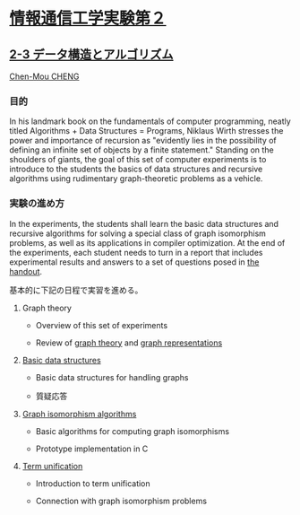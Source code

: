 # [情報通信工学実験第２](https://eduweb.sta.kanazawa-u.ac.jp//portal/Public/Syllabus/SyllabusSearchStart.aspx?lct_year=2020&fac_cd=52&lct_no=43041&je_cd=2)

## [2-3 データ構造とアルゴリズム](https://chenmoucheng.github.io/43041/)

[Chen-Mou CHENG](mailto:cheng@se.kanazawa-u.ac.jp)

### 目的

In his landmark book on the fundamentals of computer programming,
neatly titled Algorithms + Data Structures = Programs, Niklaus Wirth
stresses the power and importance of recursion as "evidently lies in
the possibility of defining an infinite set of objects by a finite
statement."  Standing on the shoulders of giants, the goal of this set
of computer experiments is to introduce to the students the basics of
data structures and recursive algorithms using rudimentary
graph-theoretic problems as a vehicle.

### 実験の進め方

In the experiments, the students shall learn the basic data structures
and recursive algorithms for solving a special class of graph
isomorphism problems, as well as its applications in compiler
optimization. At the end of the experiments, each student needs to
turn in a report that includes experimental results and answers to a
set of questions posed in [the handout](./handout.md).

基本的に下記の日程で実習を進める。

  1. Graph theory

     - Overview of this set of experiments

     - Review of [graph theory](./handout.md#graph-theory) and
       [graph representations](./handout.md#graph-representations)

  2. [Basic data structures](./handout.md#basic-data-structures)

     - Basic data structures for handling graphs

     - 質疑応答

  3. [Graph isomorphism algorithms](./handout.md#graph-isomorphism-algorithms)

     - Basic algorithms for computing graph isomorphisms

     - Prototype implementation in C

  4. [Term unification](./handout.md#term-unification)

     - Introduction to term unification

     - Connection with graph isomorphism problems
